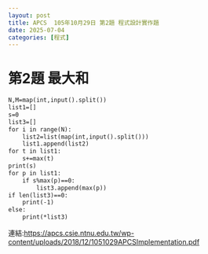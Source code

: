```yaml
---
layout: post
title: APCS  105年10月29日 第2題 程式設計實作題 
date: 2025-07-04
categories: [程式]
---
```



# 第2題  最大和
```markdown
N,M=map(int,input().split())
list1=[]
s=0
list3=[]
for i in range(N):
    list2=list(map(int,input().split()))
    list1.append(list2)
for t in list1:
    s+=max(t)
print(s)
for p in list1:
    if s%max(p)==0:
        list3.append(max(p))
if len(list3)==0:
    print(-1)
else:
    print(*list3)


```
連結:https://apcs.csie.ntnu.edu.tw/wp-content/uploads/2018/12/1051029APCSImplementation.pdf
